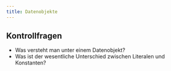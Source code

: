 ```yaml
---
title: Datenobjekte
---
```


## Kontrollfragen
- Was versteht man unter einem Datenobjekt?
- Was ist der wesentliche Unterschied zwischen Literalen und Konstanten?
